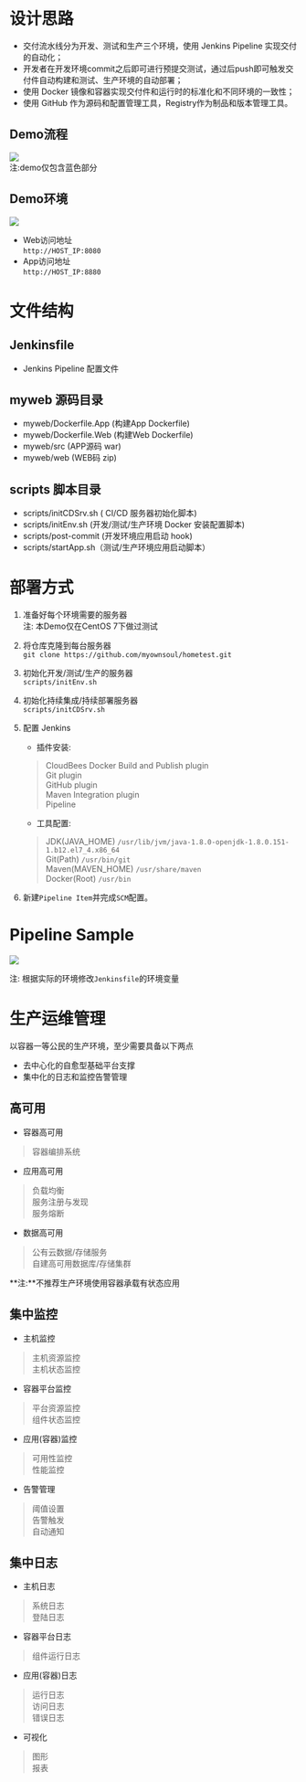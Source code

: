 # 设计思路
- 交付流水线分为开发、测试和生产三个环境，使用 Jenkins Pipeline 实现交付的自动化；
- 开发者在开发环境commit之后即可进行预提交测试，通过后push即可触发交付件自动构建和测试、生产环境的自动部署；
- 使用 Docker 镜像和容器实现交付件和运行时的标准化和不同环境的一致性；
- 使用 GitHub 作为源码和配置管理工具，Registry作为制品和版本管理工具。

## Demo流程
![](process.png)  
注:demo仅包含蓝色部分


## Demo环境
![](architecture.png)    

- Web访问地址  
`http://HOST_IP:8080`
- App访问地址  
`http://HOST_IP:8880`


# 文件结构

## Jenkinsfile     
- Jenkins Pipeline 配置文件 

## myweb 源码目录  
- myweb/Dockerfile.App (构建App Dockerfile)  
- myweb/Dockerfile.Web (构建Web Dockerfile)  
- myweb/src (APP源码 war)  
- myweb/web (WEB码 zip)  


## scripts 脚本目录
- scripts/initCDSrv.sh ( CI/CD 服务器初始化脚本)  
- scripts/initEnv.sh (开发/测试/生产环境 Docker 安装配置脚本)  
- scripts/post-commit (开发环境应用启动 hook)  
- scripts/startApp.sh（测试/生产环境应用启动脚本）  

# 部署方式
1. 准备好每个环境需要的服务器  
注: 本Demo仅在CentOS 7下做过测试  
  
2. 将仓库克隆到每台服务器  
 `git clone https://github.com/myownsoul/hometest.git`   
  
3. 初始化开发/测试/生产的服务器  
 `scripts/initEnv.sh`       
  
4. 初始化持续集成/持续部署服务器  
 `scripts/initCDSrv.sh`     
  
5. 配置 Jenkins   
   - 插件安装:
   > CloudBees Docker Build and Publish plugin  
   > Git plugin  
   > GitHub plugin  
   > Maven Integration plugin  
   > Pipeline  
   
   
   - 工具配置:
   > JDK(JAVA\_HOME) `/usr/lib/jvm/java-1.8.0-openjdk-1.8.0.151-1.b12.el7_4.x86_64`  
   > Git(Path) `/usr/bin/git`  
   > Maven(MAVEN\_HOME) `/usr/share/maven`  
   > Docker(Root) `/usr/bin`
  
6. 新建`Pipeline Item`并完成`SCM`配置。  

# Pipeline Sample
  ![](sample.png) 
  
  注: 根据实际的环境修改`Jenkinsfile`的环境变量  

      
# 生产运维管理   
以容器一等公民的生产环境，至少需要具备以下两点  

- 去中心化的自愈型基础平台支撑  
- 集中化的日志和监控告警管理
  
## 高可用  
- 容器高可用  
> 容器编排系统  

- 应用高可用  
> 负载均衡  
> 服务注册与发现  
> 服务熔断   

- 数据高可用  
> 公有云数据/存储服务  
> 自建高可用数据库/存储集群   

  **注:**不推荐生产环境使用容器承载有状态应用

## 集中监控  
- 主机监控  
 > 主机资源监控  
 > 主机状态监控   

- 容器平台监控  
>  平台资源监控  
>  组件状态监控  

- 应用(容器)监控  
> 可用性监控  
> 性能监控
 
- 告警管理
> 阈值设置  
> 告警触发  
> 自动通知
    
## 集中日志   
- 主机日志
> 系统日志  
> 登陆日志  
  
- 容器平台日志  
> 组件运行日志  
  
- 应用(容器)日志  
> 运行日志  
> 访问日志  
> 错误日志

- 可视化  
> 图形  
> 报表  

  

